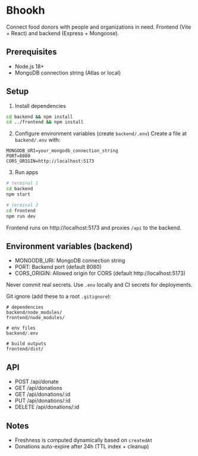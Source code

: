 # Bhookh

Connect food donors with people and organizations in need. Frontend (Vite + React) and backend (Express + Mongoose).

## Prerequisites
- Node.js 18+
- MongoDB connection string (Atlas or local)

## Setup

1) Install dependencies
```bash
cd backend && npm install
cd ../frontend && npm install
```

2) Configure environment variables (create `backend/.env`)
Create a file at `backend/.env` with:
```
MONGODB_URI=your_mongodb_connection_string
PORT=8080
CORS_ORIGIN=http://localhost:5173
```

3) Run apps
```bash
# terminal 1
cd backend
npm start

# terminal 2
cd frontend
npm run dev
```

Frontend runs on http://localhost:5173 and proxies `/api` to the backend.

## Environment variables (backend)
- MONGODB_URI: MongoDB connection string
- PORT: Backend port (default 8080)
- CORS_ORIGIN: Allowed origin for CORS (default http://localhost:5173)

Never commit real secrets. Use `.env` locally and CI secrets for deployments.

Git ignore (add these to a root `.gitignore`):
```
# dependencies
backend/node_modules/
frontend/node_modules/

# env files
backend/.env

# build outputs
frontend/dist/
```

## API
- POST /api/donate
- GET /api/donations
- GET /api/donations/:id
- PUT /api/donations/:id
- DELETE /api/donations/:id

## Notes
- Freshness is computed dynamically based on `createdAt`
- Donations auto-expire after 24h (TTL index + cleanup)
